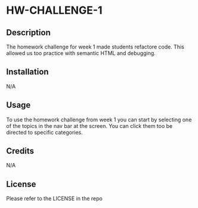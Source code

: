 # HW-CHALLENGE-1

## Description

The homework challenge for week 1 made students refactore code. This allowed us too practice with semantic HTML and debugging.

## Installation

N/A

## Usage

To use the homework challenge from week 1 you can start by selecting one of the topics in the nav bar at the screen. You can click them too be directed to specific categories.

## Credits

N/A

## License

Please refer to the LICENSE in the repo
